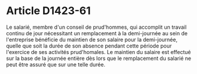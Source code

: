 # Article D1423-61

Le salarié, membre d'un conseil de prud'hommes, qui accomplit un travail continu de jour nécessitant un remplacement à la demi-journée au sein de l'entreprise bénéficie du maintien de son salaire pour la demi-journée, quelle que soit la durée de son absence pendant cette période pour l'exercice de ses activités prud'homales. Le maintien du salaire est effectué sur la base de la journée entière dès lors que le remplacement du salarié ne peut être assuré que sur une telle durée.